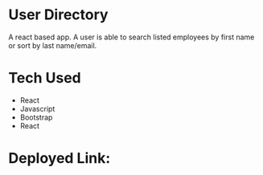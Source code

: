 # User Directory 

A react based app. A user is able to search listed employees by first name or sort by last name/email. 

# Tech Used

- React 
- Javascript
- Bootstrap
- React

# Deployed Link:

